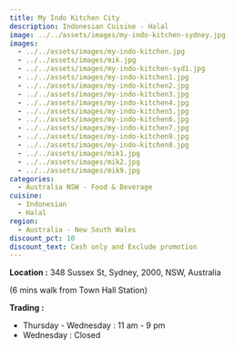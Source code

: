 ```yaml
---
title: My Indo Kitchen City
description: Indonesian Cuisine - Halal
image: ../../assets/images/my-indo-kitchen-sydney.jpg
images:
  - ../../assets/images/my-indo-kitchen.jpg
  - ../../assets/images/mik.jpg
  - ../../assets/images/my-indo-kitchen-syd1.jpg
  - ../../assets/images/my-indo-kitchen1.jpg
  - ../../assets/images/my-indo-kitchen2.jpg
  - ../../assets/images/my-indo-kitchen3.jpg
  - ../../assets/images/my-indo-kitchen4.jpg
  - ../../assets/images/my-indo-kitchen5.jpg
  - ../../assets/images/my-indo-kitchen6.jpg
  - ../../assets/images/my-indo-kitchen7.jpg
  - ../../assets/images/my-indo-kitchen9.jpg
  - ../../assets/images/my-indo-kitchen8.jpg
  - ../../assets/images/mik1.jpg
  - ../../assets/images/mik2.jpg
  - ../../assets/images/mik9.jpg
categories:
  - Australia NSW - Food & Beverage
cuisine:
  - Indonesian
  - Halal
region:
  - Australia - New South Wales
discount_pct: 10
discount_text: Cash only and Exclude promotion
---
```

**Location :** 348 Sussex St, Sydney, 2000, NSW, Australia

(6 mins walk from Town Hall Station)

**Trading :**

* Thursday - Wednesday : 11 am - 9 pm
* Wednesday : Closed

